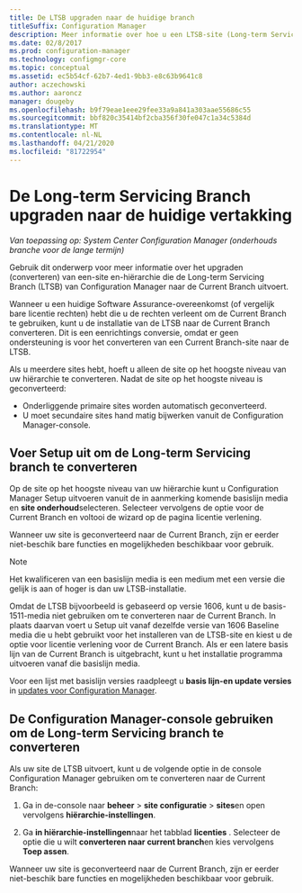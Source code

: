 ```yaml
---
title: De LTSB upgraden naar de huidige branch
titleSuffix: Configuration Manager
description: Meer informatie over hoe u een LTSB-site (Long-term Servicing Branch) converteert naar een huidige branch-site.
ms.date: 02/8/2017
ms.prod: configuration-manager
ms.technology: configmgr-core
ms.topic: conceptual
ms.assetid: ec5b54cf-62b7-4ed1-9bb3-e8c63b9641c8
author: aczechowski
ms.author: aaroncz
manager: dougeby
ms.openlocfilehash: b9f79eae1eee29fee33a9a841a303aae55686c55
ms.sourcegitcommit: bbf820c35414bf2cba356f30fe047c1a34c5384d
ms.translationtype: MT
ms.contentlocale: nl-NL
ms.lasthandoff: 04/21/2020
ms.locfileid: "81722954"
---
```

# <a name="upgrade-the-long-term-servicing-branch-to-the-current-branch"></a>De Long-term Servicing Branch upgraden naar de huidige vertakking

*Van toepassing op: System Center Configuration Manager (onderhouds branche voor de lange termijn)*

Gebruik dit onderwerp voor meer informatie over het upgraden (converteren) van een-site en-hiërarchie die de Long-term Servicing Branch (LTSB) van Configuration Manager naar de Current Branch uitvoert.

Wanneer u een huidige Software Assurance-overeenkomst (of vergelijk bare licentie rechten) hebt die u de rechten verleent om de Current Branch te gebruiken, kunt u de installatie van de LTSB naar de Current Branch converteren.  Dit is een eenrichtings conversie, omdat er geen ondersteuning is voor het converteren van een Current Branch-site naar de LTSB.

Als u meerdere sites hebt, hoeft u alleen de site op het hoogste niveau van uw hiërarchie te converteren. Nadat de site op het hoogste niveau is geconverteerd:
- Onderliggende primaire sites worden automatisch geconverteerd.
- U moet secundaire sites hand matig bijwerken vanuit de Configuration Manager-console.

## <a name="run-setup-to-convert-the-long-term-servicing-branch"></a>Voer Setup uit om de Long-term Servicing branch te converteren
Op de site op het hoogste niveau van uw hiërarchie kunt u Configuration Manager Setup uitvoeren vanuit de in aanmerking komende basislijn media en **site onderhoud**selecteren.  Selecteer vervolgens de optie voor de Current Branch en voltooi de wizard op de pagina licentie verlening.

Wanneer uw site is geconverteerd naar de Current Branch, zijn er eerder niet-beschik bare functies en mogelijkheden beschikbaar voor gebruik.

> [!NOTE]  
> Het kwalificeren van een basislijn media is een medium met een versie die gelijk is aan of hoger is dan uw LTSB-installatie.

Omdat de LTSB bijvoorbeeld is gebaseerd op versie 1606, kunt u de basis-1511-media niet gebruiken om te converteren naar de Current Branch. In plaats daarvan voert u Setup uit vanaf dezelfde versie van 1606 Baseline media die u hebt gebruikt voor het installeren van de LTSB-site en kiest u de optie voor licentie verlening voor de Current Branch.  Als er een latere basis lijn van de Current Branch is uitgebracht, kunt u het installatie programma uitvoeren vanaf die basislijn media.

Voor een lijst met basislijn versies raadpleegt u **basis lijn-en update versies** in [updates voor Configuration Manager](../servers/manage/updates.md).

## <a name="use-the-configuration-manager-console-to-convert-the-long-term-servicing-branch"></a>De Configuration Manager-console gebruiken om de Long-term Servicing branch te converteren
Als uw site de LTSB uitvoert, kunt u de volgende optie in de console Configuration Manager gebruiken om te converteren naar de Current Branch:

 1. Ga in de-console naar **beheer** > **site configuratie** > **sites**en open vervolgens **hiërarchie-instellingen**.  

 2. Ga **in hiërarchie-instellingen**naar het tabblad **licenties** . Selecteer de optie die u wilt **converteren naar current branch**en kies vervolgens **Toep assen**.  

Wanneer uw site is geconverteerd naar de Current Branch, zijn er eerder niet-beschik bare functies en mogelijkheden beschikbaar voor gebruik.
